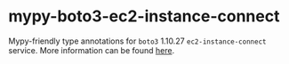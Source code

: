 # mypy-boto3-ec2-instance-connect

Mypy-friendly type annotations for `boto3` 1.10.27 `ec2-instance-connect` service.
More information can be found [here](https://github.com/vemel/mypy_boto3).
